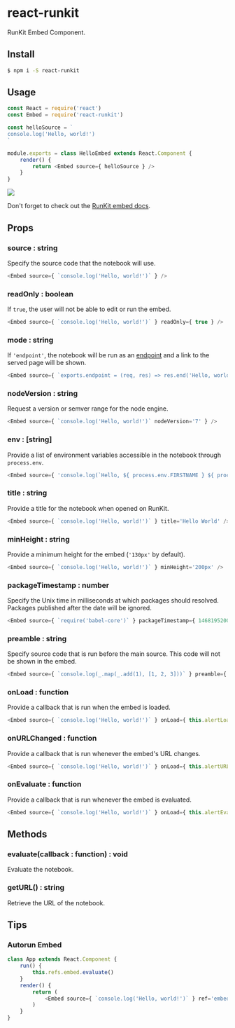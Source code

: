 # react-runkit

RunKit Embed Component.

## Install

```sh
$ npm i -S react-runkit
```

## Usage

```js
const React = require('react')
const Embed = require('react-runkit')

const helloSource = `
console.log('Hello, world!')
`

module.exports = class HelloEmbed extends React.Component {
	render() {
		return <Embed source={ helloSource } />
	}
}
```

![](http://i.imgur.com/7mH8e6o.png)

Don't forget to check out the [RunKit embed docs](https://runkit.com/docs/embed#options).

## Props

### source : string

Specify the source code that the notebook will use.

```js
<Embed source={ `console.log('Hello, world!')` } />
```

### readOnly : boolean

If `true`, the user will not be able to edit or run the embed.

```js
<Embed source={ `console.log('Hello, world!')` } readOnly={ true } />
```

### mode : string

If `'endpoint'`, the notebook will be run as an [endpoint](https://runkit.com/docs/endpoint) and a link to the served page will be shown.

```js
<Embed source={ `exports.endpoint = (req, res) => res.end('Hello, world!')` } mode='endpoint' />
```

### nodeVersion : string

Request a version or semver range for the node engine.

```js
<Embed source={ `console.log('Hello, world!')` nodeVersion='7' } />
```

### env : [string]

Provide a list of environment variables accessible in the notebook through `process.env`.

```js
<Embed source={ 'console.log(`Hello, ${ process.env.FIRSTNAME } ${ process.env.LASTNAME }!`' } env={ ['FIRSTNAME=Haskell', 'LASTNAME=Curry'] } />
```

### title : string

Provide a title for the notebook when opened on RunKit.

```js
<Embed source={ `console.log('Hello, world!')` } title='Hello World' />
```

### minHeight : string

Provide a minimum height for the embed (`'130px'` by default).

```js
<Embed source={ `console.log('Hello, world!')` } minHeight='200px' />
```

### packageTimestamp : number

Specify the Unix time in milliseconds at which packages should resolved. Packages published after the date will be ignored.

```js
<Embed source={ `require('babel-core')` } packageTimestamp={ 1468195200000 } />
```

### preamble : string

Specify source code that is run before the main source. This code will not be shown in the embed.

```js
<Embed source={ `console.log(_.map(_.add(1), [1, 2, 3]))` } preamble={ `const _ = require('lodash/fp')` } />
```

### onLoad : function

Provide a callback that is run when the embed is loaded.

```js
<Embed source={ `console.log('Hello, world!')` } onLoad={ this.alertLoaded.bind(this) } />
```

### onURLChanged : function

Provide a callback that is run whenever the embed's URL changes.

```js
<Embed source={ `console.log('Hello, world!')` } onLoad={ this.alertURLChanged.bind(this) } />
```

### onEvaluate : function

Provide a callback that is run whenever the embed is evaluated.

```js
<Embed source={ `console.log('Hello, world!')` } onLoad={ this.alertEvaluated.bind(this) } />
```

## Methods

### evaluate(callback : function) : void

Evaluate the notebook.

### getURL() : string

Retrieve the URL of the notebook.

## Tips

### Autorun Embed

```js
class App extends React.Component {
	run() {
		this.refs.embed.evaluate()
	}
	render() {
		return (
			<Embed source={ `console.log('Hello, world!')` } ref='embed' onLoad={ this.run.bind(this) } />
		)
	}
}
```

